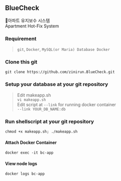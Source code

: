 ## BlueCheck
🔨아파트 유지보수 시스템  
Apartment Hot-Fix System

### Requirement
> `git`, `Docker`, `MySQL(or Maria) Database Docker`

### Clone this git
```git clone https://github.com/zinirun.BlueCheck.git```

### Setup your database at your git repository
> Edit makeapp.sh  
```vi makeapp.sh```  
> Edit script at `--link` for running docker container  
```--link YOUR_DB_NAME:db```

### Run shellscript at your git repository
```chmod +x makeapp.sh; ./makeapp.sh```

#### Attach Docker Container
```docker exec -it bc-app```

#### View node logs
```docker logs bc-app```
